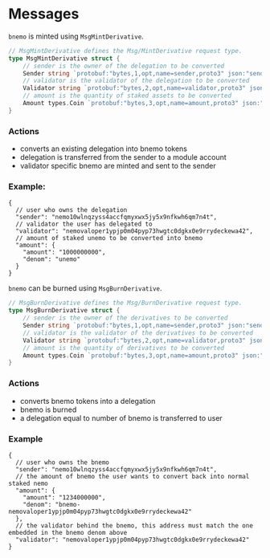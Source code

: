 <!--
order: 3
-->

# Messages

`bnemo` is minted using `MsgMintDerivative`.


```go
// MsgMintDerivative defines the Msg/MintDerivative request type.
type MsgMintDerivative struct {
	// sender is the owner of the delegation to be converted
	Sender string `protobuf:"bytes,1,opt,name=sender,proto3" json:"sender,omitempty"`
	// validator is the validator of the delegation to be converted
	Validator string `protobuf:"bytes,2,opt,name=validator,proto3" json:"validator,omitempty"`
	// amount is the quantity of staked assets to be converted
	Amount types.Coin `protobuf:"bytes,3,opt,name=amount,proto3" json:"amount"`
}
```

### Actions

* converts an existing delegation into bnemo tokens
* delegation is transferred from the sender to a module account
* validator specific bnemo are minted and sent to the sender

### Example:

```jsonc
{
  // user who owns the delegation
  "sender": "nemo10wlnqzyss4accfqmyxwx5jy5x9nfkwh6qm7n4t",
  // validator the user has delegated to
  "validator": "nemovaloper1ypjp0m04pyp73hwgtc0dgkx0e9rrydeckewa42",
  // amount of staked unemo to be converted into bnemo
  "amount": {
    "amount": "1000000000",
    "denom": "unemo"
  }
}
```

`bnemo` can be burned using `MsgBurnDerivative`.

```go
// MsgBurnDerivative defines the Msg/BurnDerivative request type.
type MsgBurnDerivative struct {
	// sender is the owner of the derivatives to be converted
	Sender string `protobuf:"bytes,1,opt,name=sender,proto3" json:"sender,omitempty"`
	// validator is the validator of the derivatives to be converted
	Validator string `protobuf:"bytes,2,opt,name=validator,proto3" json:"validator,omitempty"`
	// amount is the quantity of derivatives to be converted
	Amount types.Coin `protobuf:"bytes,3,opt,name=amount,proto3" json:"amount"`
}
```

### Actions

* converts bnemo tokens into a delegation
* bnemo is burned
* a delegation equal to number of bnemo is transferred to user


### Example

```jsonc
{
  // user who owns the bnemo
  "sender": "nemo10wlnqzyss4accfqmyxwx5jy5x9nfkwh6qm7n4t",
  // the amount of bnemo the user wants to convert back into normal staked nemo
  "amount": {
    "amount": "1234000000",
    "denom": "bnemo-nemovaloper1ypjp0m04pyp73hwgtc0dgkx0e9rrydeckewa42"
  },
  // the validator behind the bnemo, this address must match the one embedded in the bnemo denom above
  "validator": "nemovaloper1ypjp0m04pyp73hwgtc0dgkx0e9rrydeckewa42"
}
```
